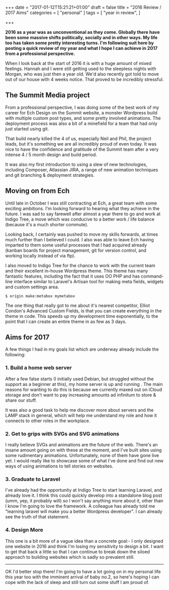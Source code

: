 +++
date = "2017-01-12T15:21:21+01:00"
draft = false
title = "2016 Review / 2017 Aims"
categories = [
  "personal"
]
tags = [ 
    "year in review", 
]

+++

**2016 as a year was as unconventional as they come. Globally there have been some massive shifts politically, socially and in other ways. My life too has taken some pretty interesting turns. I'm following suit here by posting a quick review of my year and what I hope I can achieve in 2017 from a professional perspective.**

When I look back at the start of 2016 it is with a huge amount of mixed feelings. Hannah and I were still getting used to the sleepless nights with Morgan, who was just then a year old. We'd also recently got told to move out of our house with 4 weeks notice. That proved to be incredibly stressful.

## The Summit Media project

From a professional perspective, I was doing some of the best work of my career for Ech Design on the Summit website, a monster Wordpress build with multiple custom post types, and some pretty involved animations. The deployment process was also a bit of a minefield for a team that had only just started using git.

That build nearly killed the 4 of us, especially Neil and Phil, the project leads, but it's something we are all incredibly proud of even today. It was nice to have the confidence and gratitude of the Summit team after a very intense 4 / 5 month design and build period.

It was also my first introduction to using a slew of new technologies, including Composer, Atlassian JIRA, a range of new animation techniques and git branching & deployment strategies.

## Moving on from Ech

Until late in October I was still contracting at Ech, a great team with some exciting ambitions. I'm looking forward to hearing what they achieve in the future. I was sad to say farewell after almost a year there to go and work at Indigo Tree, a move which was conducive to a better work / life balance (because it's a much shorter commute).

Looking back, I certainly was pushed to move my skills forwards, at times much further than I believed I could. I also was able to leave Ech having imparted to them some useful processes that I had acquired already (kanban boards for project management, git for version control, and working locally instead of via ftp).

I also moved to Indigo Tree for the chance to work with the current team and their excellent in-house Wordpress theme. This theme has many fantastic features, including the fact that it uses OO PHP and has command-line interface similar to Laravel's Artisan tool for making meta fields, widgets and custom settings area.

```
$ origin make:metabox mymetabox
```

The one thing that really got to me about it's nearest competitor, Elliot Condon's Advanced Custom Fields, is that you can create everything in the theme in code. This speeds up my development time exponentially, to the point that I can create an entire theme in as few as 3 days.

## Aims for 2017

A few things I had in my goals list which are underway already include the following:

### 1. Build a home web server

After a few false starts (I initially used Debian, but struggled without the support as a beginner at this), my home server is up and running . The main reasons for wanting to do this is because we currently maxed out on iCloud storage and don't want to pay increasing amounts ad infinitum to store & share our stuff.

It was also a good task to help me discover more about servers and the LAMP stack in general, which will help me understand my role and how it connects to other roles in the workplace.

### 2. Get to grips with SVGs and SVG animations

I really believe SVGs and animations are the future of the web. There's an insane amount going on with these at the moment, and I've built sites using some rudimentary animations. Unfortunately, none of them have gone live yet. I would really like to showcase some of what I've done and find out new ways of using animations to tell stories on websites.

### 3. Graduate to Laravel

I've already had the opportunity at Indigo Tree to start learning Laravel, and already love it. I think this could quickly develop into a standalone blog post (umm, yep, it probably will) so I won't say anything more about it, other than I know I'm going to love the framework. A colleague has already told me "learning laravel will make you a better Wordpress developer". I can already see the truth of that statement.

### 4. Design More

This one is a bit more of a vague idea than a concrete goal:- I only designed one website in 2016 and think I'm losing my sensitivity to design a bit. I want to get that back a little so that I can continue to break down the siloed approach to building websites which is sadly so prevalent still.

---

OK I'd better stop there! I'm going to have a lot going on in my personal life this year too with the imminent arrival of baby no.2, so here's hoping I can cope with the lack of sleep and still turn out some stuff I am proud of.
